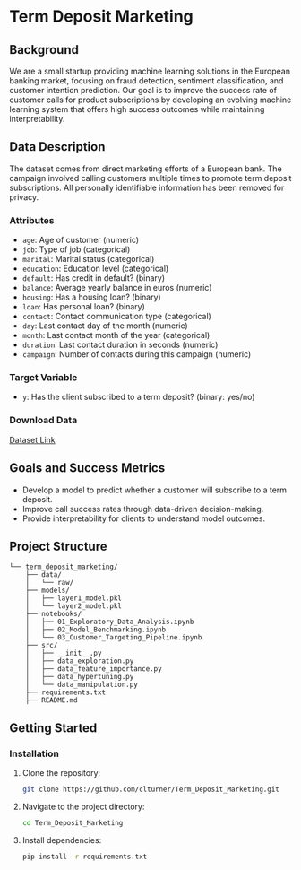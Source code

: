 # Term Deposit Marketing

## Background
We are a small startup providing machine learning solutions in the European banking market, focusing on fraud detection, sentiment classification, and customer intention prediction. Our goal is to improve the success rate of customer calls for product subscriptions by developing an evolving machine learning system that offers high success outcomes while maintaining interpretability.

## Data Description
The dataset comes from direct marketing efforts of a European bank. The campaign involved calling customers multiple times to promote term deposit subscriptions. All personally identifiable information has been removed for privacy.

### Attributes
- `age`: Age of customer (numeric)
- `job`: Type of job (categorical)
- `marital`: Marital status (categorical)
- `education`: Education level (categorical)
- `default`: Has credit in default? (binary)
- `balance`: Average yearly balance in euros (numeric)
- `housing`: Has a housing loan? (binary)
- `loan`: Has personal loan? (binary)
- `contact`: Contact communication type (categorical)
- `day`: Last contact day of the month (numeric)
- `month`: Last contact month of the year (categorical)
- `duration`: Last contact duration in seconds (numeric)
- `campaign`: Number of contacts during this campaign (numeric)

### Target Variable
- `y`: Has the client subscribed to a term deposit? (binary: yes/no)

### Download Data
[Dataset Link](https://drive.google.com/file/d/1EW-XMnGfxn-qzGtGPa3v_C63Yqj2aGf7)

## Goals and Success Metrics
- Develop a model to predict whether a customer will subscribe to a term deposit.
- Improve call success rates through data-driven decision-making.
- Provide interpretability for clients to understand model outcomes.

## Project Structure
```
└── term_deposit_marketing/
    ├── data/
    │   └── raw/
    ├── models/
    │   ├── layer1_model.pkl
    │   └── layer2_model.pkl
    ├── notebooks/
    │   ├── 01_Exploratory_Data_Analysis.ipynb 
    │   ├── 02_Model_Benchmarking.ipynb
    │   └── 03_Customer_Targeting_Pipeline.ipynb
    ├── src/
    │   ├── __init__.py
    │   ├── data_exploration.py
    │   ├── data_feature_importance.py
    │   ├── data_hypertuning.py
    │   └── data_manipulation.py
    ├── requirements.txt
    ├── README.md
```

## Getting Started

### Installation
1. Clone the repository:
   ```bash
   git clone https://github.com/clturner/Term_Deposit_Marketing.git
   ```
2. Navigate to the project directory:
   ```bash
   cd Term_Deposit_Marketing
   ```
3. Install dependencies:
   ```bash
   pip install -r requirements.txt
   

